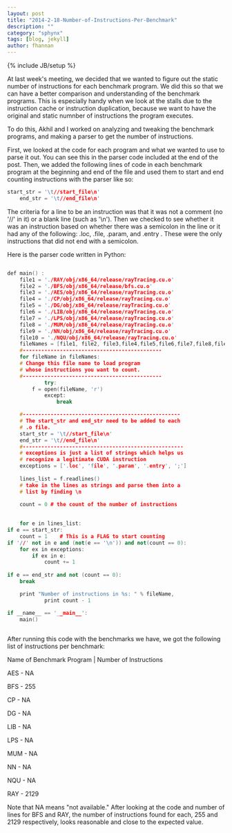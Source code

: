 ```yaml
---
layout: post
title: "2014-2-18-Number-of-Instructions-Per-Benchmark"
description: ""
category: "sphynx"
tags: [blog, jekyll]
author: fhannan
---
```

{% include JB/setup %}

At last week's meeting, we decided that we wanted to figure out the static number of instructions for each benchmark program. We did this so that we can have a better comparison and understanding of the benchmark programs. This is especially handy when we look at the stalls due to the instruction cache or instruction duplication, because we want to have the original and static numnber of instructions the program executes.

To do this, Akhil and I worked on analyzing and tweaking the benchmark programs, and making a parser to get the number of instructions.
                                                                     
                                                                     
First, we looked at the code for each program and what we wanted to use to parse it out. You can see this in the parser code included at the end of the post. Then, we added the following lines of code in each benchmark program at the beginning and end of the file and used them to start and end counting instructions with the parser like so:

```cpp
start_str = '\t//start_file\n' 
    end_str = '\t//end_file\n'
```

The criteria for a line to be an instruction was that it was not a comment (no '//' in it) or a blank line (such as '\n'). Then we checked to see whether it was an instruction based on whether there was a semicolon in the line or it had any of the following: .loc, .file,  .param, and .entry . These were the only instructions that did not end with a semicolon.

Here is the parser code written in Python:


```cpp

def main() :
    file1 = './RAY/obj/x86_64/release/rayTracing.cu.o'
    file2 = './BFS/obj/x86_64/release/bfs.cu.o'
    file3 = './AES/obj/x86_64/release/rayTracing.cu.o'
    file4 = './CP/obj/x86_64/release/rayTracing.cu.o'
    file5 = './DG/obj/x86_64/release/rayTracing.cu.o'
    file6 = './LIB/obj/x86_64/release/rayTracing.cu.o'
    file7 = './LPS/obj/x86_64/release/rayTracing.cu.o'
    file8 = './MUM/obj/x86_64/release/rayTracing.cu.o'
    file9 = './NN/obj/x86_64/release/rayTracing.cu.o'
    file10 = './NQU/obj/x86_64/release/rayTracing.cu.o'
    fileNames = [file1, file2, file3,file4,file5,file6,file7,file8,file9,file10]
    #---------------------------------------------
    for fileName in fileNames:
    # Change this file name to load program 
    # whose instructions you want to count.
    #---------------------------------------------
            try:
        f = open(fileName, 'r')
            except: 
                break 

    #---------------------------------------------------
    # The start_str and end_str need to be added to each
    # .o file.
    start_str = '\t//start_file\n' 
    end_str = '\t//end_file\n'
    #----------------------------------------------------
    # exceptions is just a list of strings which helps us
    # recognize a legitimate CUDA instruction
    exceptions = ['.loc', 'file', '.param', '.entry', ';']
    
    lines_list = f.readlines()
    # take in the lines as strings and parse them into a
    # list by finding \n
    
    count = 0 # the count of the number of instructions
     

    for e in lines_list:
if e == start_str:
    count = 1    # This is a FLAG to start counting
if '//' not in e and (not(e == '\n')) and not(count == 0):
    for ex in exceptions:
        if ex in e:
            count += 1
        
if e == end_str and not (count == 0):
    break

    print "Number of instructions in %s: " % fileName,
            print count - 1

if __name__ == '__main__':
    main()
 
```


After running this code with the benchmarks we have, we got the following list of instructions per benchmark:


Name of Benchmark Program | Number of Instructions


AES - NA

BFS - 255

CP - NA

DG - NA

LIB - NA

LPS - NA

MUM - NA

NN - NA

NQU - NA

RAY - 2129


Note that NA means "not available." After looking at the code and number of lines for BFS and RAY, the number of instructions found for each, 255 and 2129 respectively, looks reasonable and close to the expected value.
